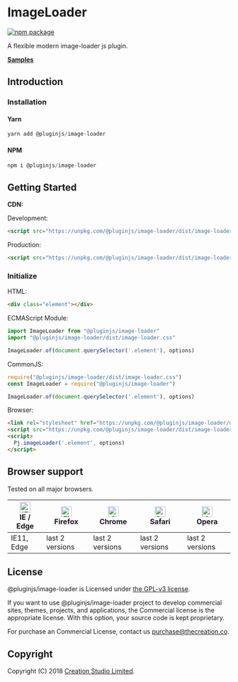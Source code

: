 # ImageLoader

[![npm package](https://img.shields.io/npm/v/@pluginjs/image-loader.svg)](https://www.npmjs.com/package/@pluginjs/image-loader)

A flexible modern image-loader js plugin.

**[Samples](https://codesandbox.io/s/github/pluginjs/pluginjs/tree/master/modules/imageLoader/samples)**

## Introduction
### Installation

#### Yarn

```javascript
yarn add @pluginjs/image-loader
```

#### NPM

```javascript
npm i @pluginjs/image-loader
```

## Getting Started

**CDN:**

Development:

```html
<script src="https://unpkg.com/@pluginjs/image-loader/dist/image-loader.js"></script>
```

Production:

```html
<script src="https://unpkg.com/@pluginjs/image-loader/dist/image-loader.min.js"></script>
```

### Initialize

HTML:

```html
<div class="element"></div>
```

ECMAScript Module:

```javascript
import ImageLoader from "@pluginjs/image-loader"
import "@pluginjs/image-loader/dist/image-loader.css"

ImageLoader.of(document.querySelector('.element'), options)
```

CommonJS:

```javascript
require("@pluginjs/image-loader/dist/image-loader.css")
const ImageLoader = require("@pluginjs/image-loader")

ImageLoader.of(document.querySelector('.element'), options)
```

Browser:

```html
<link rel="stylesheet" href="https://unpkg.com/@pluginjs/image-loader/dist/image-loader.css">
<script src="https://unpkg.com/@pluginjs/image-loader/dist/image-loader.js"></script>
<script>
  Pj.imageLoader('.element', options)
</script>
```

## Browser support

Tested on all major browsers.

| [<img src="https://raw.githubusercontent.com/alrra/browser-logos/master/src/edge/edge_48x48.png" alt="IE / Edge" width="24px" height="24px" />](http://godban.github.io/browsers-support-badges/)</br>IE / Edge | [<img src="https://raw.githubusercontent.com/alrra/browser-logos/master/src/firefox/firefox_48x48.png" alt="Firefox" width="24px" height="24px" />](http://godban.github.io/browsers-support-badges/)</br>Firefox | [<img src="https://raw.githubusercontent.com/alrra/browser-logos/master/src/chrome/chrome_48x48.png" alt="Chrome" width="24px" height="24px" />](http://godban.github.io/browsers-support-badges/)</br>Chrome | [<img src="https://raw.githubusercontent.com/alrra/browser-logos/master/src/safari/safari_48x48.png" alt="Safari" width="24px" height="24px" />](http://godban.github.io/browsers-support-badges/)</br>Safari | [<img src="https://raw.githubusercontent.com/alrra/browser-logos/master/src/opera/opera_48x48.png" alt="Opera" width="24px" height="24px" />](http://godban.github.io/browsers-support-badges/)</br>Opera |
| --------- | --------- | --------- | --------- | --------- |
| IE11, Edge| last 2 versions| last 2 versions| last 2 versions| last 2 versions|

## License

@pluginjs/image-loader is Licensed under [the GPL-v3 license](LICENSE).

If you want to use @pluginjs/image-loader project to develop commercial sites, themes, projects, and applications, the Commercial license is the appropriate license. With this option, your source code is kept proprietary.

For purchase an Commercial License, contact us purchase@thecreation.co.

## Copyright

Copyright (C) 2018 [Creation Studio Limited](creationstudio.com).